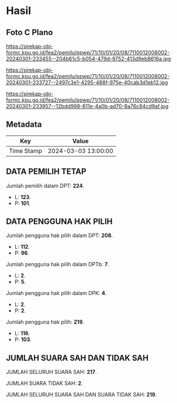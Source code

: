 # Hasil

## Foto C Plano

https://sirekap-obj-formc.kpu.go.id/fea2/pemilu/ppwp/71/10/01/20/08/7110012008002-20240301-233455--204b61c5-b054-479d-9752-413d9eb8616a.jpg

https://sirekap-obj-formc.kpu.go.id/fea2/pemilu/ppwp/71/10/01/20/08/7110012008002-20240301-233727--2497c3e1-4295-488f-975e-40cab3d1eb12.jpg

https://sirekap-obj-formc.kpu.go.id/fea2/pemilu/ppwp/71/10/01/20/08/7110012008002-20240301-233957--12bdd998-811e-4a0b-ad70-8a76c84cd9af.jpg


## Metadata

| Key        | Value               |
| ---------- | ------------------- |
| Time Stamp | 2024-03-03 13:00:00 |


## DATA PEMILIH TETAP

Jumlah pemilih dalam DPT: **224**.
 * L: **123**.
 * P: **101**.

## DATA PENGGUNA HAK PILIH

Jumlah pengguna hak pilih dalam DPT: **208**.
 * L: **112**.
 * P: **96**.

Jumlah pengguna hak pilih dalam DPTb: **7**.
 * L: **2**.
 * P: **5**.

Jumlah pengguna hak pilih dalam DPK: **4**.
 * L: **2**.
 * P: **2**.

Jumlah pengguna hak pilih: **219**.
 * L: **116**.
 * P: **103**.

## JUMLAH SUARA SAH DAN TIDAK SAH

JUMLAH SELURUH SUARA SAH: **217**.

JUMLAH SUARA TIDAK SAH: **2**.

JUMLAH SELURUH SUARA SAH DAN SUARA TIDAK SAH: **219**.


